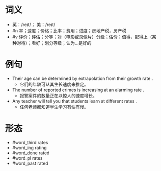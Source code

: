 # 词义
- 英：/reɪt/； 美：/reɪt/
- #n 率；速度；价格；比率；费用；进度；房地产税，房产税
- #v 评价；评估；分等；对（电影或录像片）分级；估价；值得，配得上（某种对待）；看好；划分等级；认为…是好的
# 例句
- Their age can be determined by extrapolation from their growth rate .
	- 它们的年龄可从其生长速度来推定。
- The number of reported crimes is increasing at an alarming rate .
	- 报警案件的数量正在以惊人的速度增长。
- Any teacher will tell you that students learn at different rates .
	- 任何老师都知道学生学习有快有慢。
# 形态
- #word_third rates
- #word_ing rating
- #word_done rated
- #word_pl rates
- #word_past rated
